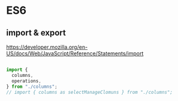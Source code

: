 # ES6

## import & export

https://developer.mozilla.org/en-US/docs/Web/JavaScript/Reference/Statements/import



```js

import {
  columns,
  operations,
} from "./columns";
// import { columns as selectManageClomuns } from "./columns";

```


